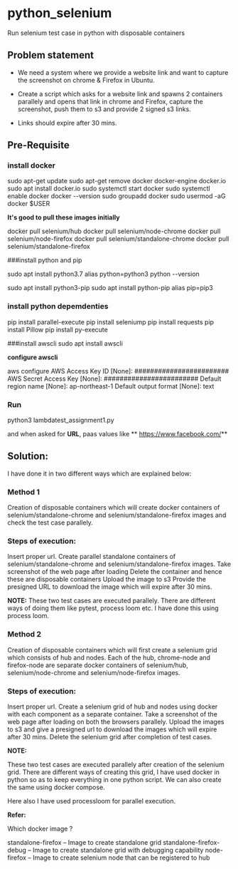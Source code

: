 # python_selenium
Run selenium test case in python with disposable containers


## Problem statement
- We need a system where we provide a website link and want to capture the screenshot on chrome & Firefox in Ubuntu.

- Create a script which asks for a website link and spawns 2 containers parallely and opens that link in chrome  and Firefox, capture the screenshot, push them to s3 and provide 2 signed s3 links.

- Links should expire after 30 mins.



## Pre-Requisite 

### install docker

sudo apt-get update
sudo apt-get remove docker docker-engine docker.io
sudo apt install docker.io
sudo systemctl start docker
sudo systemctl enable docker
docker --version
sudo groupadd docker
sudo usermod -aG docker $USER

**It's good to pull these images initially**

docker pull selenium/hub
docker pull selenium/node-chrome
docker pull selenium/node-firefox
docker pull selenium/standalone-chrome
docker pull selenium/standalone-firefox



###install python and pip 

sudo apt install python3.7
alias python=python3
python --version 

sudo apt install python3-pip
sudo apt install python-pip
alias pip=pip3


### install python depemdenties
pip install parallel-execute
pip install seleniump
pip install requests
pip install Pillow
pip install py-execute


###install awscli
sudo apt install awscli

**configure awscli**

aws configure
AWS Access Key ID [None]: ########################
AWS Secret Access Key [None]: ########################
Default region name [None]: ap-northeast-1
Default output format [None]: text

### Run
python3 lambdatest_assignment1.py

and when asked for **URL**, paas values like ** https://www.facebook.com/**


## Solution:
I have done it in two different ways which are explained below: 


### Method 1

Creation of disposable containers which will create docker containers of selenium/standalone-chrome and selenium/standalone-firefox images and check the test case parallely.


### Steps of execution:

Insert proper url.
Create parallel standalone containers of selenium/standalone-chrome and selenium/standalone-firefox images.
Take screenshot of the web page after loading
Delete the container and hence these are disposable containers
Upload the image to s3
Provide the presigned URL to download the image which will expire after 30 mins.



**NOTE:** These two test cases are executed parallely. There are different ways of doing them like pytest, process loom etc. I have done this using process loom. 





### Method 2

Creation of disposable containers which will first create a selenium grid which consists of hub and nodes. Each of the hub, chrome-node and firefox-node are separate docker containers of selenium/hub, selenium/node-chrome and selenium/node-firefox images.


### Steps of execution:

Insert proper url.
Create a selenium grid of hub and nodes using docker with each component as a separate container.
Take a screenshot of the web page after loading on both the browsers parallely.
Upload the images to s3 and give a presigned url to download the images which will expire after 30 mins.
Delete the selenium grid after completion of test cases.

**NOTE:** 

These two test cases are executed parallely after creation of the selenium grid. There are different ways of creating this grid, I have used docker in python so as to keep everything in one python script. We can also create the same using docker compose. 

Here also I have used processloom for parallel execution. 



**Refer:**

Which docker image ?

standalone-firefox – Image to create standalone grid
standalone-firefox-debug – Image to create standalone grid with debugging capability
node-firefox – Image to create selenium node that can be registered to hub

